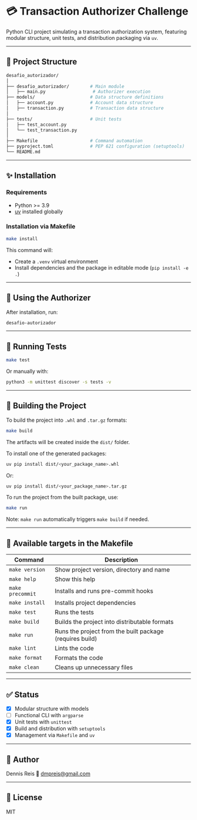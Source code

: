 # 💳 Transaction Authorizer Challenge

Python CLI project simulating a transaction authorization system, featuring modular structure, unit tests, and distribution packaging via `uv`.

---

## 📁 Project Structure

```bash
desafio_autorizador/
│
├── desafio_autorizador/        # Main module
│   ├── main.py                  # Authorizer execution
├── models/                     # Data structure definitions
│   ├── account.py              # Account data structure
│   ├── transaction.py          # Transaction data structure
│
├── tests/                      # Unit tests
│   ├── test_account.py
│   └── test_transaction.py
│
├── Makefile                    # Command automation
├── pyproject.toml              # PEP 621 configuration (setuptools)
└── README.md
```

---

## ✨ Installation

### Requirements

- Python >= 3.9
- [uv](https://github.com/astral-sh/uv) installed globally

### Installation via Makefile

```bash
make install
```

This command will:

- Create a `.venv` virtual environment
- Install dependencies and the package in editable mode (`pip install -e .`)

---

## 🔧 Using the Authorizer

After installation, run:

```bash
desafio-autorizador
```

---

## 🥪 Running Tests

```bash
make test
```

Or manually with:

```bash
python3 -m unittest discover -s tests -v
```

---

## 🧱 Building the Project

To build the project into `.whl` and `.tar.gz` formats:

```bash
make build
```

The artifacts will be created inside the `dist/` folder.

To install one of the generated packages:

```bash
uv pip install dist/<your_package_name>.whl
```

Or:

```bash
uv pip install dist/<your_package_name>.tar.gz
```

To run the project from the built package, use:

```bash
make run
```

Note: `make run` automatically triggers `make build` if needed.

---

## 🧰 Available targets in the Makefile

| Command           | Description                                              |
|-------------------|----------------------------------------------------------|
| `make version`    | Show project version, directory and name                |
| `make help`       | Show this help                                           |
| `make precommit`  | Installs and runs pre-commit hooks                      |
| `make install`    | Installs project dependencies                           |
| `make test`       | Runs the tests                                           |
| `make build`      | Builds the project into distributable formats           |
| `make run`        | Runs the project from the built package (requires build) |
| `make lint`       | Lints the code                                           |
| `make format`     | Formats the code                                         |
| `make clean`      | Cleans up unnecessary files                             |

---

## ✅ Status

- [x] Modular structure with models
- [ ] Functional CLI with `argparse`
- [x] Unit tests with `unittest`
- [x] Build and distribution with `setuptools`
- [x] Management via `Makefile` and `uv`

---

## 👤 Author

Dennis Reis
📧 [dmpreis@gmail.com](mailto:dmpreis@gmail.com)

---

## 📄 License

MIT
